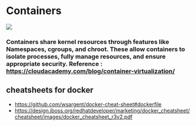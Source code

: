 # Containers
<img src="https://blog.netapp.com/wp-content/uploads/2016/03/Screen-Shot-2018-03-20-at-9.24.09-AM-935x500.png">

### Containers share kernel resources through features like Namespaces, cgroups, and chroot. These allow containers to isolate processes, fully manage resources, and ensure appropriate security. Reference : https://cloudacademy.com/blog/container-virtualization/

## cheatsheets for docker 
- https://github.com/wsargent/docker-cheat-sheet#dockerfile
- https://design.jboss.org/redhatdeveloper/marketing/docker_cheatsheet/cheatsheet/images/docker_cheatsheet_r3v2.pdf 

